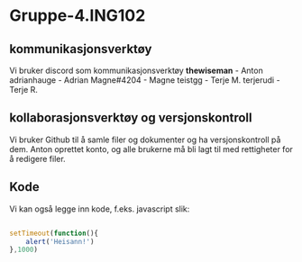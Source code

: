 # Gruppe-4.ING102


## kommunikasjonsverktøy

Vi bruker discord som kommunikasjonsverktøy
__thewiseman__ - Anton
adrianhauge - Adrian
Magne#4204 - Magne
teistgg - Terje M. 
terjerudi - Terje R.

## kollaborasjonsverktøy og versjonskontroll

Vi bruker Github til å samle filer og dokumenter og ha versjonskontroll på dem. 
Anton oprettet konto, og alle brukerne må bli lagt til med rettigheter for å redigere filer. 

## Kode

Vi kan også legge inn kode, f.eks. javascript slik:
```javascript

setTimeout(function(){
	alert('Heisann!')
},1000)

```
